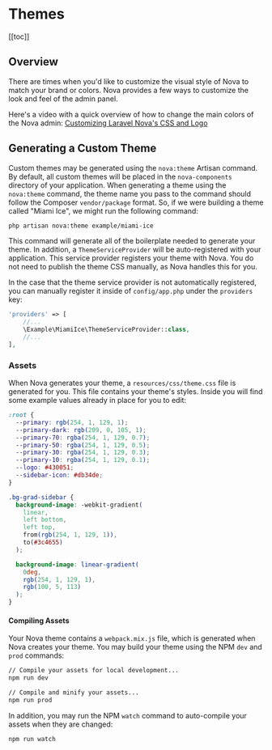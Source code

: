# Themes

[[toc]]

## Overview

There are times when you'd like to customize the visual style of Nova to match your brand or colors. Nova provides a few ways to customize the look and feel of the admin panel.

Here's a video with a quick overview of how to change the main colors of the Nova admin: [Customizing Laravel Nova's CSS and Logo](https://www.youtube.com/watch?v=InK-mRH9z5M&t=85s)

## Generating a Custom Theme

Custom themes may be generated using the `nova:theme` Artisan command. By default, all custom themes will be placed in the `nova-components` directory of your application. When generating a theme using the `nova:theme` command, the theme name you pass to the command should follow the Composer `vendor/package` format. So, if we were building a theme called "Miami Ice", we might run the following command:

```bash
php artisan nova:theme example/miami-ice
```

This command will generate all of the boilerplate needed to generate your theme. In addition, a `ThemeServiceProvider` will be auto-registered with your application. This service provider registers your theme with Nova. You do not need to publish the theme CSS manually, as Nova handles this for you.

In the case that the theme service provider is not automatically registered, you can manually register it inside of `config/app.php` under the `providers` key:

```php
'providers' => [
    //...
    \Example\MiamiIce\ThemeServiceProvider::class,
    //...
],
```

### Assets

When Nova generates your theme, a `resources/css/theme.css` file is generated for you. This file contains your theme's styles. Inside you will find some example values already in place for you to edit:

```css
:root {
  --primary: rgb(254, 1, 129, 1);
  --primary-dark: rgb(209, 0, 105, 1);
  --primary-70: rgba(254, 1, 129, 0.7);
  --primary-50: rgba(254, 1, 129, 0.5);
  --primary-30: rgba(254, 1, 129, 0.3);
  --primary-10: rgba(254, 1, 129, 0.1);
  --logo: #430051;
  --sidebar-icon: #db34de;
}

.bg-grad-sidebar {
  background-image: -webkit-gradient(
    linear,
    left bottom,
    left top,
    from(rgb(254, 1, 129, 1)),
    to(#3c4655)
  );

  background-image: linear-gradient(
    0deg,
    rgb(254, 1, 129, 1),
    rgb(100, 5, 113)
  );
}
```

#### Compiling Assets

Your Nova theme contains a `webpack.mix.js` file, which is generated when Nova creates your theme. You may build your theme using the NPM `dev` and `prod` commands:

```bash
// Compile your assets for local development...
npm run dev

// Compile and minify your assets...
npm run prod
```

In addition, you may run the NPM `watch` command to auto-compile your assets when they are changed:

```bash
npm run watch
```
